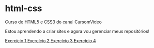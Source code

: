 # html-css
 Curso de HTML5 e CSS3 do canal CursomVideo

Estou aprendendo a criar sites e agora vou gerenciar meus repositórios!

<a href="https://jonatasvalesi.github.io/html-css/ex001/index.html"> Exercício 1
<a href="https://jonatasvalesi.github.io/html-css/ex002/index.html"> Exercício 2
<a href="https://jonatasvalesi.github.io/html-css/ex003/index.html"> Exercício 3
<a href="https://jonatasvalesi.github.io/html-css/ex004/index.html"> Exercício 4